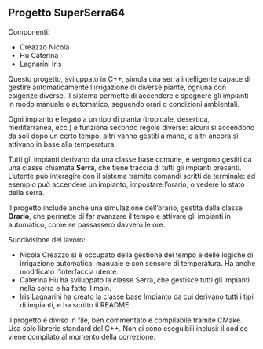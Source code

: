 ## Progetto SuperSerra64
Componenti:
- Creazzo Nicola
- Hu Caterina
- Lagnarini Iris

Questo progetto, sviluppato in C++, simula una serra intelligente capace di gestire automaticamente l’irrigazione di diverse piante, ognuna con esigenze diverse. Il sistema permette di accendere e spegnere gli impianti in modo manuale o automatico, seguendo orari o condizioni ambientali.

Ogni impianto è legato a un tipo di pianta (tropicale, desertica, mediterranea, ecc.) e funziona secondo regole diverse: alcuni si accendono da soli dopo un certo tempo, altri vanno gestiti a mano, e altri ancora si attivano in base alla temperatura.

Tutti gli impianti derivano da una classe base comune, e vengono gestiti da una classe chiamata **Serra**, che tiene traccia di tutti gli impianti presenti. L’utente può interagire con il sistema tramite comandi scritti da terminale: ad esempio può accendere un impianto, impostare l’orario, o vedere lo stato della serra.

Il progetto include anche una simulazione dell’orario, gestita dalla classe **Orario**, che permette di far avanzare il tempo e attivare gli impianti in automatico, come se passassero davvero le ore.

Suddivisione del lavoro:

- Nicola Creazzo si è occupato della gestione del tempo e delle logiche di irrigazione automatica, manuale e con sensore di temperatura. Ha anche modificato l’interfaccia utente.
- Caterina Hu ha sviluppato la classe Serra, che gestisce tutti gli impianti nella serra e ha fatto il main.
- Iris Lagnarini ha creato la classe base Impianto da cui derivano tutti i tipi di impianti, e ha scritto il README.

Il progetto è diviso in file, ben commentato e compilabile tramite CMake. Usa solo librerie standard del C++. Non ci sono eseguibili inclusi: il codice viene compilato al momento della correzione.
